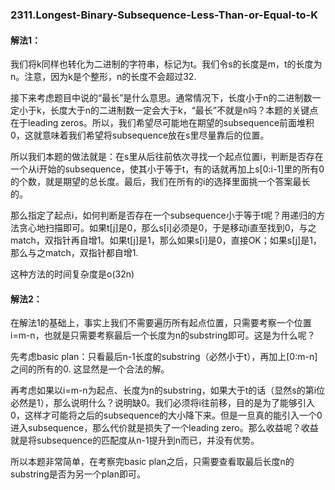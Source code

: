 ### 2311.Longest-Binary-Subsequence-Less-Than-or-Equal-to-K

#### 解法1：
我们将k同样也转化为二进制的字符串，标记为t。我们令s的长度是m，t的长度为n。注意，因为k是个整形，n的长度不会超过32.

接下来考虑题目中说的“最长”是什么意思。通常情况下，长度小于n的二进制数一定小于k，长度大于n的二进制数一定会大于k，“最长”不就是n吗？本题的关键点在于leading zeros。所以，我们希望尽可能地在期望的subsequence前面堆积0，这就意味着我们希望将subsequence放在s里尽量靠后的位置。

所以我们本题的做法就是：在s里从后往前依次寻找一个起点位置i，判断是否存在一个从i开始的subsequence，使其小于等于t，有的话就再加上s[0:i-1]里的所有0的个数，就是期望的总长度。最后，我们在所有的i的选择里面挑一个答案最长的。

那么指定了起点i，如何判断是否存在一个subsequence小于等于t呢？用递归的方法贪心地扫描即可。如果t[j]是0，那么s[i]必须是0，于是移动i直至找到0，与之match，双指针再自增1。如果t[j]是1，那么如果s[i]是0，直接OK；如果s[j]是1，那么与之match，双指针都自增1.

这种方法的时间复杂度是o(32n)

#### 解法2：
在解法1的基础上，事实上我们不需要遍历所有起点位置，只需要考察一个位置i=m-n，也就是只需要考察最后一个长度为n的substring即可。这是为什么呢？

先考虑basic plan：只看最后n-1长度的substring（必然小于t），再加上[0:m-n]之间的所有的0. 这显然是一个合法的解。

再考虑如果以i=m-n为起点、长度为n的substring，如果大于t的话（显然s的第i位必然是1），那么说明什么？说明缺0。我们必须将i往前移，目的是为了能够引入0，这样才可能将之后的subsequence的大小降下来。但是一旦真的能引入一个0进入subsequence，那么代价就是损失了一个leading zero。那么收益呢？收益就是将subsequence的匹配度从n-1提升到n而已，并没有优势。

所以本题非常简单，在考察完basic plan之后，只需要查看取最后长度n的substring是否为另一个plan即可。
